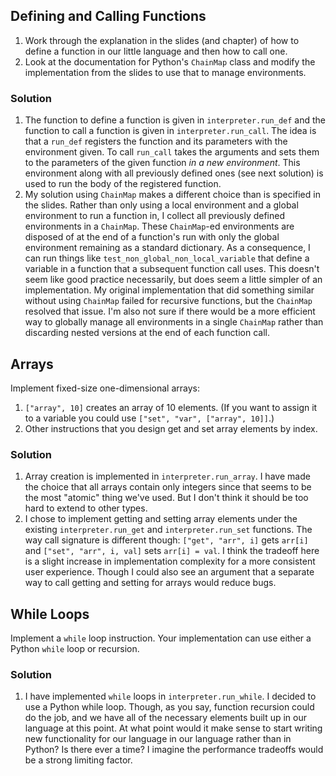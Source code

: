 ## Defining and Calling Functions

1.  Work through the explanation in the slides (and chapter)
    of how to define a function in our little language
    and then how to call one.
2.  Look at the documentation for Python's `ChainMap` class
    and modify the implementation from the slides to use that
    to manage environments.

### Solution

1. The function to define a function is given in `interpreter.run_def` and the function to call a function is given in `interpreter.run_call`.
The idea is that a `run_def` registers the function and its parameters with the environment given.
To call `run_call` takes the arguments and sets them to the parameters of the given function *in a new environment*.
This environment along with all previously defined ones (see next solution) is used to run the body of the registered function.
2. My solution using `ChainMap` makes a different choice than is specified in the slides.
Rather than only using a local environment and a global environment to run a function in, I collect all previously defined environments in a `ChainMap`.
These `ChainMap`-ed environments are disposed of at the end of a function's run with only the global environment remaining as a standard dictionary.
As a consequence, I can run things like `test_non_global_non_local_variable` that define a variable in a function that a subsequent function call uses.
This doesn't seem like good practice necessarily, but does seem a little simpler of an implementation.
My original implementation that did something similar without using `ChainMap` failed for recursive functions, but the `ChainMap` resolved that issue.
I'm also not sure if there would be a more efficient way to globally manage all environments in a single `ChainMap` rather than discarding nested versions at the end of each function call.

## Arrays

Implement fixed-size one-dimensional arrays:

1.  `["array", 10]` creates an array of 10 elements.
    (If you want to assign it to a variable you could use `["set", "var", ["array", 10]]`.)
2.  Other instructions that you design get and set array elements by index.


### Solution

1. Array creation is implemented in `interpreter.run_array`.
I have made the choice that all arrays contain only integers since that seems to be the most "atomic" thing we've used.
But I don't think it should be too hard to extend to other types.
2. I chose to implement getting and setting array elements under the existing `interpreter.run_get` and `interpreter.run_set` functions.
The way call signature is different though: `["get", "arr", i]` gets `arr[i]` and `["set", "arr", i, val]` sets `arr[i] = val`.
I think the tradeoff here is a slight increase in implementation complexity for a more consistent user experience.
Though I could also see an argument that a separate way to call getting and setting for arrays would reduce bugs.

## While Loops

Implement a `while` loop instruction.
Your implementation can use either a Python `while` loop or recursion.


### Solution
1. I have implemented `while` loops in `interpreter.run_while`.
I decided to use a Python while loop.
Though, as you say, function recursion could do the job, and we have all of the necessary elements built up in our language at this point.
At what point would it make sense to start writing new functionality for our language in our language rather than in Python?
Is there ever a time?
I imagine the performance tradeoffs would be a strong limiting factor.

